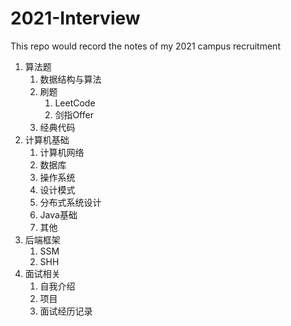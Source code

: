 # 2021-Interview
This repo would record the notes of my 2021 campus recruitment

1. 算法题
   1. 数据结构与算法
   2. 刷题
      1. LeetCode
      2. 剑指Offer
   3. 经典代码
2. 计算机基础
   1. 计算机网络
   2. 数据库
   3. 操作系统
   4. 设计模式
   5. 分布式系统设计
   6. Java基础
   7. 其他
3. 后端框架
   1. SSM
   2. SHH
4. 面试相关
   1. 自我介绍
   2. 项目
   3. 面试经历记录

